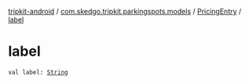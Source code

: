 [tripkit-android](../../index.md) / [com.skedgo.tripkit.parkingspots.models](../index.md) / [PricingEntry](index.md) / [label](./label.md)

# label

`val label: `[`String`](https://kotlinlang.org/api/latest/jvm/stdlib/kotlin/-string/index.html)